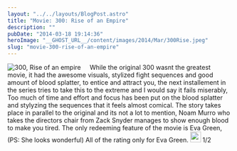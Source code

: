 ```yaml
---
layout: "../../layouts/BlogPost.astro"
title: "Movie: 300: Rise of an Empire"
description: ""
pubDate: "2014-03-18 19:14:36"
heroImage: "__GHOST_URL__/content/images/2014/Mar/300Rise.jpeg"
slug: "movie-300-rise-of-an-empire"
---
```


<div style="float:left;padding-right:20px">  
<img alt="300, Rise of an empire" src="/content/images/2014/Mar/300Rise.jpeg">  
</div>
While the original 300 wasnt the greatest movie, it had the awesome visuals, stylized fight sequences and good amount of blood splatter, to entice and attract you, 
the next installement in the series tries to take this to the extreme and I would say it fails miserably, 
Too much of time and effort and focus has been put on the blood splatter and stylyzing the sequences that it feels almost comical. 
The story takes place in parallel to the original and its not a lot to mention, 
Noam Murro who takes the directors chair from Zack Snyder manages to show enough blood to make you tired.
The only redeeming feature of the movie is Eva Green, (PS: She looks wonderful)
All of the rating only for Eva Green.
<img style="width:24px;height:24px;" src="/content/images/2014/Jan/Star_Full.png"> 1/2

